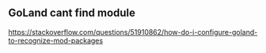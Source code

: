 ## GoLand cant find module

https://stackoverflow.com/questions/51910862/how-do-i-configure-goland-to-recognize-mod-packages